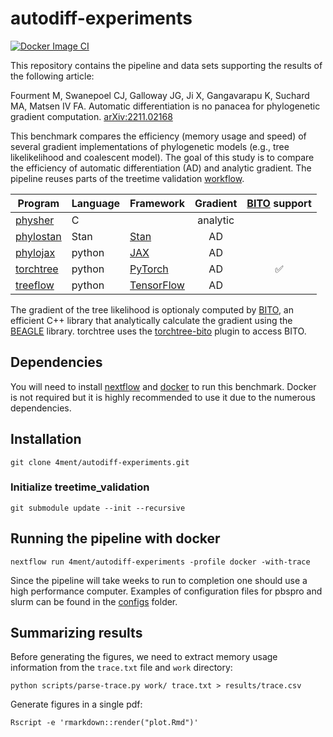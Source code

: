 # autodiff-experiments

[![Docker Image CI](https://github.com/4ment/autodiff-experiments/actions/workflows/docker-image.yml/badge.svg)](https://github.com/4ment/autodiff-experiments/actions/workflows/docker-image.yml)

This repository contains the pipeline and data sets supporting the results of the following article:

Fourment M, Swanepoel CJ, Galloway JG, Ji X, Gangavarapu K, Suchard MA, Matsen IV FA. Automatic differentiation is no panacea for phylogenetic gradient computation. [arXiv:2211.02168](https://arxiv.org/abs/2211.02168)

This benchmark compares the efficiency (memory usage and speed) of several gradient implementations of phylogenetic models (e.g., tree likelikelihood and coalescent model). The goal of this study is to compare the efficiency of automatic differentiation (AD) and analytic gradient. The pipeline reuses parts of the treetime validation [workflow](https://github.com/neherlab/treetime_validation).


| Program      | Language  | Framework    | Gradient | [BITO] support |
| ------------ | --------- | ------------ | :-------:| :-----:|
| [physher]    | C         |              | analytic |     |
| [phylostan]  | Stan      | [Stan]       | AD       |     |
| [phylojax]   | python    | [JAX]        | AD       |     |
| [torchtree]  | python    | [PyTorch]    | AD       | :white_check_mark: |
| [treeflow]   | python    | [TensorFlow] | AD       |  |

The gradient of the tree likelihood is optionaly computed by [BITO], an efficient C++ library that analytically calculate
the gradient using the [BEAGLE] library. torchtree uses the [torchtree-bito] plugin to access BITO.

## Dependencies
You will need to install [nextflow](https://www.nextflow.io) and [docker](https://www.docker.com) to run this benchmark.
Docker is not required but it is highly recommended to use it due to the numerous dependencies.

## Installation

    git clone 4ment/autodiff-experiments.git

### Initialize treetime_validation

    git submodule update --init --recursive

## Running the pipeline with docker

    nextflow run 4ment/autodiff-experiments -profile docker -with-trace

Since the pipeline will take weeks to run to completion one should use a high performance computer. Examples of configuration files for pbspro and slurm can be found in the [configs](config/) folder.

## Summarizing results

Before generating the figures, we need to extract memory usage information from the `trace.txt` file and `work` directory:

    python scripts/parse-trace.py work/ trace.txt > results/trace.csv

Generate figures in a single pdf:

    Rscript -e 'rmarkdown::render("plot.Rmd")'

[physher]: https://github.com/4ment/physher
[phylostan]: https://github.com/4ment/phylostan
[phylojax]: https://github.com/4ment/phylojax
[torchtree]: https://github.com/4ment/torchtree
[torchtree-bito]: https://github.com/4ment/torchtree-bito
[treeflow]: https://github.com/christiaanjs/treeflow

[BITO]: https://github.com/phylovi/bito
[BEAGLE]: https://github.com/beagle-dev/beagle-lib

[Stan]: https://mc-stan.org
[JAX]: https://github.com/google/jax
[PyTorch]: https://pytorch.org
[TensorFlow]: https://www.tensorflow.org